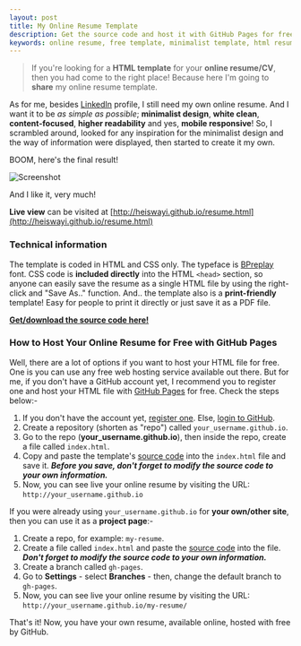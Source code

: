 ```yaml
---
layout: post
title: My Online Resume Template
description: Get the source code and host it with GitHub Pages for free.
keywords: online resume, free template, minimalist template, html resume
---
```


> If you're looking for a **HTML template** for your **online resume/CV**, then you had come to the right place! Because here I'm going to **share** my online resume template.

As for me, besides [LinkedIn](https://my.linkedin.com/in/nrird) profile, I still need my own online resume. And I want it to be _as simple as possible_; **minimalist design**, **white clean**, **content-focused**, **higher readability** and yes, **mobile responsive**! So, I scrambled around, looked for any inspiration for the minimalist design and the way of information were displayed, then started to create it my own.

BOOM, here's the final result!

![Screenshot](http://i.imgur.com/wIfi9iR.png)

And I like it, very much!

**Live view** can be visited at [http://heiswayi.github.io/resume.html](http://heiswayi.github.io/resume.html)

### Technical information

The template is coded in HTML and CSS only. The typeface is [BPreplay](http://www.fontsquirrel.com/fonts/bpreplay) font. CSS code is **included directly** into the HTML `<head>` section, so anyone can easily save the resume as a single HTML file by using the right-click and "Save As.." function. And.. the template also is a **print-friendly** template! Easy for people to print it directly or just save it as a PDF file.

[**Get/download the source code here!**](https://gist.github.com/heiswayi/97dd090bf708f88e2f2f)

### How to Host Your Online Resume for Free with GitHub Pages

Well, there are a lot of options if you want to host your HTML file for free. One is you can use any free web hosting service available out there. But for me, if you don't have a GitHub account yet, I recommend you to register one and host your HTML file with [GitHub Pages](https://pages.github.com/) for free. Check the steps below:-

1. If you don't have the account yet, [register one](https://github.com/join). Else, [login to GitHub](https://github.com/login).
2. Create a repository (shorten as "repo") called `your_username.github.io`.
3. Go to the repo (**your_username.github.io**), then inside the repo, create a file called `index.html`.
4. Copy and paste the template's [source code](https://gist.github.com/heiswayi/97dd090bf708f88e2f2f) into the `index.html` file and save it. **_Before you save, don't forget to modify the source code to your own information._**
5. Now, you can see live your online resume by visiting the URL: `http://your_username.github.io`

If you were already using `your_username.github.io` for **your own/other site**, then you can use it as a **project page**:-

1. Create a repo, for example: `my-resume`.
2. Create a file called `index.html` and paste the [source code](https://gist.github.com/heiswayi/97dd090bf708f88e2f2f) into the file. **_Don't forget to modify the source code to your own information._**
3. Create a branch called `gh-pages`.
4. Go to **Settings** - select **Branches** - then, change the default branch to `gh-pages`.
5. Now, you can see live your online resume by visiting the URL: `http://your_username.github.io/my-resume/`

That's it! Now, you have your own resume, available online, hosted with free by GitHub.
